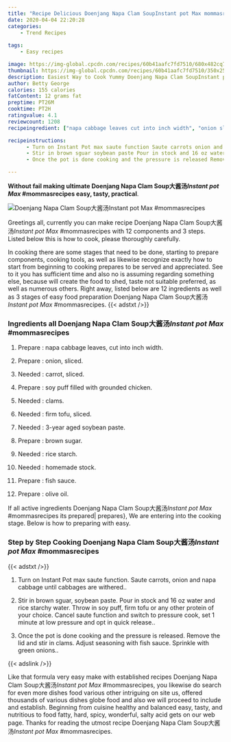 ```yaml
---
title: "Recipe Delicious Doenjang Napa Clam SoupInstant pot Max mommasrecipes"
date: 2020-04-04 22:20:28
categories:
    - Trend Recipes
    
tags:
    - Easy recipes

image: https://img-global.cpcdn.com/recipes/60b41aafc7fd7510/680x482cq70/doenjang-napa-clam-soup大酱汤instant-pot-max-mommasrecipes-recipe-main-photo.jpg
thumbnail: https://img-global.cpcdn.com/recipes/60b41aafc7fd7510/350x250cq70/doenjang-napa-clam-soup大酱汤instant-pot-max-mommasrecipes-recipe-main-photo.jpg
description: Easiest Way to Cook Yummy Doenjang Napa Clam SoupInstant pot Max mommasrecipes with 12 ingredients and 3 stages of easy cooking.
author: Betty George
calories: 155 calories
fatContent: 12 grams fat
preptime: PT26M
cooktime: PT2H
ratingvalue: 4.1
reviewcount: 1208
recipeingredient: ["napa cabbage leaves cut into inch width", "onion sliced", "carrot sliced", "soy puff filled with grounded chicken", "clams", "firm tofu sliced", "3year aged soybean paste", "brown sugar", "rice starch", "homemade stock", "fish sauce", "olive oil"]

recipeinstructions: 
      - Turn on Instant Pot max saute function Saute carrots onion and napa cabbage until cabbages are withered 
      - Stir in brown sguar soybean paste Pour in stock and 16 oz water and rice starchy water Throw in soy puff firm tofu or any other protein of your choice Cancel saute function and switch to pressure cook set 1 minute at low pressure and opt in quick release 
      - Once the pot is done cooking and the pressure is released Remove the lid and stir in clams Adjust seasoning with fish sauce Sprinkle with green onions

---
```




**Without fail making ultimate Doenjang Napa Clam Soup大酱汤*Instant pot Max* #mommasrecipes easy, tasty, practical**. 


![Doenjang Napa Clam Soup大酱汤*Instant pot Max* #mommasrecipes](https://img-global.cpcdn.com/recipes/60b41aafc7fd7510/680x482cq70/doenjang-napa-clam-soup大酱汤instant-pot-max-mommasrecipes-recipe-main-photo.jpg "Doenjang Napa Clam Soup大酱汤*Instant pot Max* #mommasrecipes")




Greetings all, currently you can make recipe Doenjang Napa Clam Soup大酱汤*Instant pot Max* #mommasrecipes with 12 components and 3 steps. Listed below this is how to cook, please thoroughly carefully.

In cooking there are some stages that need to be done, starting to prepare components, cooking tools, as well as likewise recognize exactly how to start from beginning to cooking prepares to be served and appreciated. See to it you has sufficient time and also no is assuming regarding something else, because will create the food to shed, taste not suitable preferred, as well as numerous others. Right away, listed below are 12 ingredients as well as 3 stages of easy food preparation Doenjang Napa Clam Soup大酱汤*Instant pot Max* #mommasrecipes.
{{< adstxt />}}

### Ingredients all Doenjang Napa Clam Soup大酱汤*Instant pot Max* #mommasrecipes


1. Prepare  : napa cabbage leaves, cut into inch width.

1. Prepare  : onion, sliced.

1. Needed  : carrot, sliced.

1. Prepare  : soy puff filled with grounded chicken.

1. Needed  : clams.

1. Needed  : firm tofu, sliced.

1. Needed  : 3-year aged soybean paste.

1. Prepare  : brown sugar.

1. Needed  : rice starch.

1. Needed  : homemade stock.

1. Prepare  : fish sauce.

1. Prepare  : olive oil.



If all active ingredients Doenjang Napa Clam Soup大酱汤*Instant pot Max* #mommasrecipes its prepared| prepares}, We are entering into the cooking stage. Below is how to preparing with easy.

### Step by Step Cooking Doenjang Napa Clam Soup大酱汤*Instant pot Max* #mommasrecipes

{{< adstxt />}}


1. Turn on Instant Pot max saute function. Saute carrots, onion and napa cabbage until cabbages are withered..



1. Stir in brown sguar, soybean paste. Pour in stock and 16 oz water and rice starchy water. Throw in soy puff, firm tofu or any other protein of your choice. Cancel saute function and switch to pressure cook, set 1 minute at low pressure and opt in quick release..



1. Once the pot is done cooking and the pressure is released. Remove the lid and stir in clams. Adjust seasoning with fish sauce. Sprinkle with green onions..





{{< adslink />}}

Like that formula very easy make with established recipes Doenjang Napa Clam Soup大酱汤*Instant pot Max* #mommasrecipes, you likewise do search for even more dishes food various other intriguing on site us, offered thousands of various dishes globe food and also we will proceed to include and establish. Beginning from cuisine healthy and balanced easy, tasty, and nutritious to food fatty, hard, spicy, wonderful, salty acid gets on our web page. Thanks for reading the utmost recipe Doenjang Napa Clam Soup大酱汤*Instant pot Max* #mommasrecipes.
